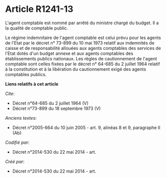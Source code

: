 # Article R1241-13

L'agent comptable est nommé par arrêté du ministre chargé du budget. Il a la qualité de comptable public. 

Le régime indemnitaire de l'agent comptable est celui prévu pour les agents de l'Etat par le décret n° 73-899 du 10 mai 1973
relatif aux indemnités de caisse et de responsabilité allouées aux agents comptables des services de l'Etat dotés d'un budget
annexe et aux agents comptables des établissements publics nationaux. Les règles de cautionnement de l'agent comptable sont
celles fixées par le décret n° 64-685 du 2 juillet 1964 relatif à la constitution et à la libération du cautionnement exigé
des agents comptables publics.

**Liens relatifs à cet article**

_Cite_:

  - Décret n°64-685 du 2 juillet 1964 (V)
  - Décret n°73-899 du 18 septembre 1973 (V)

_Anciens textes_:

  - Décret n°2005-664 du 10 juin 2005 - art. 9, alinéas 8 et 9, paragraphe II (Ab)

_Codifié par_:

  - Décret n°2014-530 du 22 mai 2014 - art.

_Créé par_:

  - Décret n°2014-530 du 22 mai 2014 - art.
